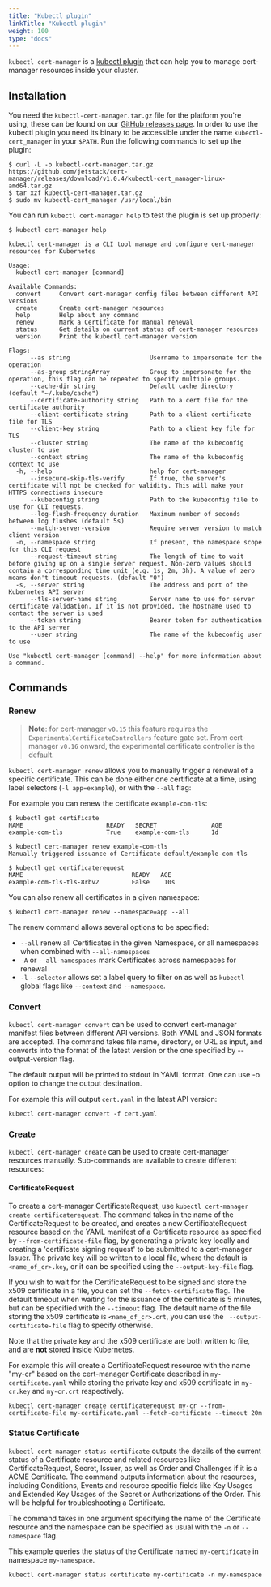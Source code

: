 ```yaml
---
title: "Kubectl plugin"
linkTitle: "Kubectl plugin"
weight: 100
type: "docs"
---
```


`kubectl cert-manager` is a [kubectl plugin](https://kubernetes.io/docs/tasks/extend-kubectl/kubectl-plugins/) that can help you to manage cert-manager resources inside your cluster.

## Installation
You need the `kubectl-cert-manager.tar.gz` file for the platform you're using, these can be found on our [GitHub releases page](https://github.com/jetstack/cert-manager/releases).
In order to use the kubectl plugin you need its binary to be accessible under the name `kubectl-cert_manager` in your `$PATH`.
Run the following commands to set up the plugin:
```console
$ curl -L -o kubectl-cert-manager.tar.gz https://github.com/jetstack/cert-manager/releases/download/v1.0.4/kubectl-cert_manager-linux-amd64.tar.gz
$ tar xzf kubectl-cert-manager.tar.gz
$ sudo mv kubectl-cert_manager /usr/local/bin
```

You can run `kubectl cert-manager help` to test the plugin is set up properly:
```console
$ kubectl cert-manager help

kubectl cert-manager is a CLI tool manage and configure cert-manager resources for Kubernetes

Usage:
  kubectl cert-manager [command]

Available Commands:
  convert     Convert cert-manager config files between different API versions
  create      Create cert-manager resources
  help        Help about any command
  renew       Mark a Certificate for manual renewal
  status      Get details on current status of cert-manager resources
  version     Print the kubectl cert-manager version

Flags:
      --as string                      Username to impersonate for the operation
      --as-group stringArray           Group to impersonate for the operation, this flag can be repeated to specify multiple groups.
      --cache-dir string               Default cache directory (default "~/.kube/cache")
      --certificate-authority string   Path to a cert file for the certificate authority
      --client-certificate string      Path to a client certificate file for TLS
      --client-key string              Path to a client key file for TLS
      --cluster string                 The name of the kubeconfig cluster to use
      --context string                 The name of the kubeconfig context to use
  -h, --help                           help for cert-manager
      --insecure-skip-tls-verify       If true, the server's certificate will not be checked for validity. This will make your HTTPS connections insecure
      --kubeconfig string              Path to the kubeconfig file to use for CLI requests.
      --log-flush-frequency duration   Maximum number of seconds between log flushes (default 5s)
      --match-server-version           Require server version to match client version
  -n, --namespace string               If present, the namespace scope for this CLI request
      --request-timeout string         The length of time to wait before giving up on a single server request. Non-zero values should contain a corresponding time unit (e.g. 1s, 2m, 3h). A value of zero means don't timeout requests. (default "0")
  -s, --server string                  The address and port of the Kubernetes API server
      --tls-server-name string         Server name to use for server certificate validation. If it is not provided, the hostname used to contact the server is used
      --token string                   Bearer token for authentication to the API server
      --user string                    The name of the kubeconfig user to use

Use "kubectl cert-manager [command] --help" for more information about a command.
```

## Commands

### Renew
> **Note**: for cert-manager `v0.15` this feature requires the `ExperimentalCertificateControllers` feature gate set.
> From cert-manager `v0.16` onward, the experimental certificate controller is the default.

`kubectl cert-manager renew` allows you to manually trigger a renewal of a specific certificate. 
This can be done either one certificate at a time, using label selectors (`-l app=example`), or with the `--all` flag:

For example you can renew the certificate `example-com-tls`:
```console
$ kubectl get certificate
NAME                       READY   SECRET               AGE
example-com-tls            True    example-com-tls      1d

$ kubectl cert-manager renew example-com-tls
Manually triggered issuance of Certificate default/example-com-tls

$ kubectl get certificaterequest
NAME                              READY   AGE
example-com-tls-tls-8rbv2         False    10s
```

You can also renew all certificates in a given namespace:
```console
$ kubectl cert-manager renew --namespace=app --all
```

The renew command allows several options to be specified:
* `--all` renew all Certificates in the given Namespace, or all namespaces when combined with `--all-namespaces`
* `-A` or  `--all-namespaces` mark Certificates across namespaces for renewal
* `-l` `--selector` allows set a label query to filter on
as well as `kubectl` global flags like `--context` and `--namespace`.

### Convert
`kubectl cert-manager convert` can be used to convert cert-manager manifest files between different API versions. Both YAML and JSON formats are accepted.
The command takes file name, directory, or URL as input, and converts into the
format of the latest version or the one specified by --output-version flag. 

The default output will be printed to stdout in YAML format. One can use -o option to change the output destination.

For example this will output `cert.yaml` in the latest API version:
```console
kubectl cert-manager convert -f cert.yaml
```

### Create
`kubectl cert-manager create` can be used to create cert-manager resources manually. Sub-commands are available
to create different resources:
#### CertificateRequest
To create a cert-manager CertificateRequest, use `kubectl cert-manager create certificaterequest`. The command takes in the name of the CertificateRequest to be created, 
and creates a new CertificateRequest resource based on the YAML manifest of a Certificate resource as specified by `--from-certificate-file` flag, by generating a private key locally and creating a 'certificate signing request' 
to be submitted to a cert-manager Issuer. The private key will be written to a local file, where the default is `<name_of_cr>.key`, or it can be specified using the `--output-key-file` flag.

If you wish to wait for the CertificateRequest to be signed and store the x509 certificate in a file, you can set
the `--fetch-certificate` flag. The default timeout when waiting for the issuance of the certificate is 5 minutes,
but can be specified with the `--timeout` flag. The default name of the file storing the x509 certificate
is `<name_of_cr>.crt`, you can use the ` --output-certificate-file` flag to specify otherwise.

Note that the private key and the x509 certificate are both written to file, and are **not** stored inside Kubernetes.

For example this will create a CertificateRequest resource with the name "my-cr" based on the cert-manager Certificate described in `my-certificate.yaml` while storing the
private key and x509 certificate in `my-cr.key` and `my-cr.crt` respectively.
```console
kubectl cert-manager create certificaterequest my-cr --from-certificate-file my-certificate.yaml --fetch-certificate --timeout 20m
```

### Status Certificate
`kubectl cert-manager status certificate` outputs the details of the current status of a Certificate resource and related resources like CertificateRequest, Secret, Issuer, as well as Order and Challenges if it is a ACME Certificate.
The command outputs information about the resources, including Conditions, Events and resource specific fields like Key Usages and Extended Key Usages of the Secret or Authorizations of the Order. This will be helpful for troubleshooting a Certificate.

The command takes in one argument specifying the name of the Certificate resource and the namespace
can be specified as usual with the `-n` or `--namespace` flag.

This example queries the status of the Certificate named `my-certificate` in namespace `my-namespace`.
```console
kubectl cert-manager status certificate my-certificate -n my-namespace
```
